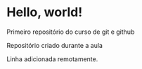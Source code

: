# Hello, world!
 Primeiro repositório do curso de git e github

 Repositório criado durante a aula

 Linha adicionada remotamente.
